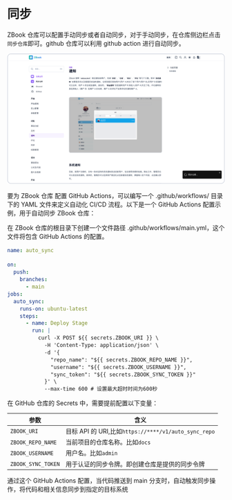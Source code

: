 # 同步

ZBook 仓库可以配置手动同步或者自动同步，对于手动同步，在仓库侧边栏点击`同步仓库`即可。github 仓库可以利用 github action 进行自动同步。

![手动同步](./assets/手动同步.png)

要为 ZBook 仓库 配置 GitHub Actions，可以编写一个 .github/workflows/ 目录下的 YAML 文件来定义自动化 CI/CD 流程。以下是一个 GitHub Actions 配置示例，用于自动同步 ZBook 仓库：

在 ZBook 仓库的根目录下创建一个文件路径 .github/workflows/main.yml，这个文件将包含 GitHub Actions 的配置。

```yaml
name: auto_sync

on:
  push:
    branches:
      - main
jobs:
  auto_sync:
    runs-on: ubuntu-latest
    steps:
      - name: Deploy Stage
        run: |
          curl -X POST ${{ secrets.ZBOOK_URI }} \
            -H 'Content-Type: application/json' \
            -d '{
              "repo_name": "${{ secrets.ZBOOK_REPO_NAME }}",
              "username": "${{ secrets.ZBOOK_USERNAME }}",
              "sync_token": "${{ secrets.ZBOOK_SYNC_TOKEN }}"
            }' \
            --max-time 600 # 设置最大超时时间为600秒
```

在 GitHub 仓库的 Secrets 中，需要提前配置以下变量：

| 参数               | 含义                                                 |
| ------------------ | ---------------------------------------------------- |
| `ZBOOK_URI`        | 目标 API 的 URI,比如`https://****/v1/auto_sync_repo` |
| `ZBOOK_REPO_NAME`  | 当前项目的仓库名称。比如`docs`                       |
| `ZBOOK_USERNAME`   | 用户名。比如`admin`                                  |
| `ZBOOK_SYNC_TOKEN` | 用于认证的同步令牌。即创建仓库是提供的同步令牌       |

通过这个 GitHub Actions 配置，当代码推送到 main 分支时，自动触发同步操作，将代码和相关信息同步到指定的目标系统
